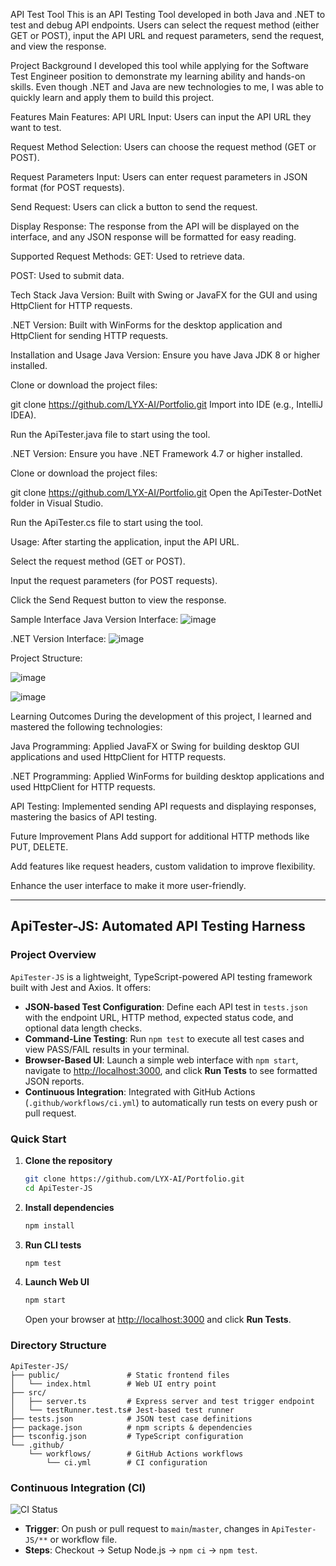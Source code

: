 API Test Tool
This is an API Testing Tool developed in both Java and .NET to test and debug API endpoints. Users can select the request method (either GET or POST), input the API URL and request parameters, send the request, and view the response.

Project Background
I developed this tool while applying for the Software Test Engineer position to demonstrate my learning ability and hands-on skills. Even though .NET and Java are new technologies to me, I was able to quickly learn and apply them to build this project.

Features
Main Features:
API URL Input: Users can input the API URL they want to test.

Request Method Selection: Users can choose the request method (GET or POST).

Request Parameters Input: Users can enter request parameters in JSON format (for POST requests).

Send Request: Users can click a button to send the request.

Display Response: The response from the API will be displayed on the interface, and any JSON response will be formatted for easy reading.

Supported Request Methods:
GET: Used to retrieve data.

POST: Used to submit data.

Tech Stack
Java Version: Built with Swing or JavaFX for the GUI and using HttpClient for HTTP requests.

.NET Version: Built with WinForms for the desktop application and HttpClient for sending HTTP requests.

Installation and Usage
Java Version:
Ensure you have Java JDK 8 or higher installed.

Clone or download the project files:


git clone https://github.com/LYX-AI/Portfolio.git
Import into IDE (e.g., IntelliJ IDEA).

Run the ApiTester.java file to start using the tool.

.NET Version:
Ensure you have .NET Framework 4.7 or higher installed.

Clone or download the project files:


git clone https://github.com/LYX-AI/Portfolio.git
Open the ApiTester-DotNet folder in Visual Studio.

Run the ApiTester.cs file to start using the tool.

Usage:
After starting the application, input the API URL.

Select the request method (GET or POST).

Input the request parameters (for POST requests).

Click the Send Request button to view the response.

Sample Interface
Java Version Interface:
![image](https://github.com/user-attachments/assets/376809da-974f-4bfe-9699-f0410853809d)

.NET Version Interface:
![image](https://github.com/user-attachments/assets/ecc7fd09-772c-4c56-b557-d346be6ef5cf)


Project Structure:

![image](https://github.com/user-attachments/assets/3aee71db-b78e-47af-ae88-4ce077667e26)


![image](https://github.com/user-attachments/assets/a44aa7c3-8f48-4347-b6a8-988bab30eb16)


Learning Outcomes
During the development of this project, I learned and mastered the following technologies:

Java Programming: Applied JavaFX or Swing for building desktop GUI applications and used HttpClient for HTTP requests.

.NET Programming: Applied WinForms for building desktop applications and used HttpClient for HTTP requests.

API Testing: Implemented sending API requests and displaying responses, mastering the basics of API testing.

Future Improvement Plans
Add support for additional HTTP methods like PUT, DELETE.

Add features like request headers, custom validation to improve flexibility.

Enhance the user interface to make it more user-friendly.


-------------------------------------------------------------------------------------------------------------
##  ApiTester-JS: Automated API Testing Harness

<!-- Add this section to your main README.md -->

### Project Overview

`ApiTester-JS` is a lightweight, TypeScript-powered API testing framework built with Jest and Axios. It offers:

* **JSON-based Test Configuration**: Define each API test in `tests.json` with the endpoint URL, HTTP method, expected status code, and optional data length checks.
* **Command-Line Testing**: Run `npm test` to execute all test cases and view PASS/FAIL results in your terminal.
* **Browser-Based UI**: Launch a simple web interface with `npm start`, navigate to [http://localhost:3000](http://localhost:3000), and click **Run Tests** to see formatted JSON reports.
* **Continuous Integration**: Integrated with GitHub Actions (`.github/workflows/ci.yml`) to automatically run tests on every push or pull request.

### Quick Start

1. **Clone the repository**

   ```bash
   git clone https://github.com/LYX-AI/Portfolio.git
   cd ApiTester-JS
   ```
2. **Install dependencies**

   ```bash
   npm install
   ```
3. **Run CLI tests**

   ```bash
   npm test
   ```
4. **Launch Web UI**

   ```bash
   npm start
   ```

   Open your browser at [http://localhost:3000](http://localhost:3000) and click **Run Tests**.

### Directory Structure

```
ApiTester-JS/
├── public/               # Static frontend files
│   └── index.html        # Web UI entry point
├── src/
│   ├── server.ts         # Express server and test trigger endpoint
│   └── testRunner.test.ts# Jest-based test runner
├── tests.json            # JSON test case definitions
├── package.json          # npm scripts & dependencies
├── tsconfig.json         # TypeScript configuration
└── .github/
    └── workflows/        # GitHub Actions workflows
        └── ci.yml        # CI configuration
```

### Continuous Integration (CI)

![CI Status](https://github.com/LYX-AI/Portfolio.git/actions/workflows/ci.yml/badge.svg)

* **Trigger**: On push or pull request to `main`/`master`, changes in `ApiTester-JS/**` or workflow file.
* **Steps**: Checkout → Setup Node.js → `npm ci` → `npm test`.







